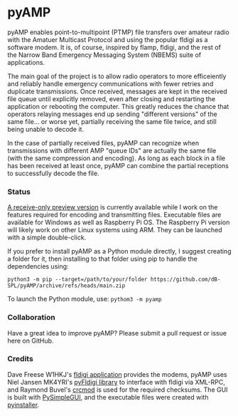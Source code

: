 # pyAMP
pyAMP enables point-to-multipoint (PTMP) file transfers over amateur radio with the Amatuer Multicast Protocol and using the popular fldigi as a software modem.  It is, of course, inspired by flamp, fldigi, and the rest of the Narrow Band Emergency Messaging System (NBEMS) suite of applications.

The main goal of the project is to allow radio operators to more efficeiently and reliably handle emergency communications with fewer retries and duplicate transmissions.  Once received, messages are kept in the received file queue until explicitly removed, even after closing and restarting the application or rebooting the computer.  This greatly reduces the chance that operators relaying messages end up sending "different versions" of the same file... or worse yet, partially receiving the same file twice, and still being unable to decode it.

In the case of partially received files, pyAMP can recognize when transmissions with different AMP "queue IDs" are actually the same file (with the same compression and encoding).  As long as each block in a file has been received at least once, pyAMP can combine the partial receptions to successfully decode the file.

### Status
[A receive-only preview version](https://github.com/dB-SPL/pyAMP/releases/tag/preview) is currently available while I work on the features required for encoding and transmitting files.  Executable files are available for Windows as well as Raspberry Pi OS.  The Raspberry Pi version will likely work on other Linux systems using ARM.  They can be launched with a simple double-click.

If you prefer to install pyAMP as a Python module directly, I suggest creating a folder for it, then installing to that folder using pip to handle the dependencies using:

`python3 -m pip --target=/path/to/your/folder https://github.com/dB-SPL/pyAMP/archive/refs/heads/main.zip`

To launch the Python module, use:
`pythom3 -m pyamp`

### Collaboration
Have a great idea to improve pyAMP?  Please submit a pull request or issue here on GitHub.

### Credits
Dave Freese W1HKJ's [fldigi application](http://www.w1hkj.com/) provides the modems,  pyAMP uses Niel Jansen MK4YRI's [pyFldigi library](https://github.com/KM4YRI/pyFldigi) to interface with fldigi via XML-RPC, and Raymond Buvel's [crcmod](http://crcmod.sourceforge.net/) is used for the required checksums.  The GUI is built with [PySimpleGUI](http://pysimplegui.org), and the executable files were created with [pyinstaller](http://pyinstaller.org).
